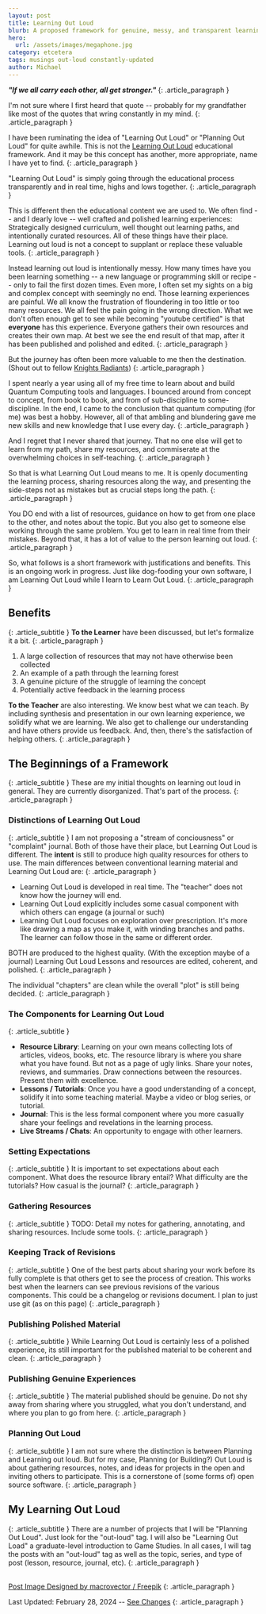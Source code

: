 ```yaml
---
layout: post
title: Learning Out Loud 
blurb: A proposed framework for genuine, messy, and transparent learning and planning. 
hero:
  url: /assets/images/megaphone.jpg
category: etcetera
tags: musings out-loud constantly-updated
author: Michael
---
```


<b><i>"If we all carry each other, all get stronger."</i></b>
{: .article_paragraph }

I'm not sure where I first heard that quote -- probably for my grandfather like most of the quotes that wring constantly in my mind.
{: .article_paragraph }

I have been ruminating the idea of "Learning Out Loud" or "Planning Out Loud" for quite awhile. This is not the [Learning Out Loud](https://www.youtube.com/watch?v=XV6hClxfeeM) educational framework. And it may be this concept has another, more appropriate, name I have yet to find. 
{: .article_paragraph }

"Learning Out Loud" is simply going through the educational process transparently and in real time, highs and lows together. 
{: .article_paragraph }

This is different then the educational content we are used to. We often find -- and I dearly love -- well crafted and polished learning experiences: Strategically designed curriculum, well thought out learning paths, and intentionally curated resources. All of these things have their place. Learning out loud is not a concept to supplant or replace these valuable tools. 
{: .article_paragraph }

Instead learning out loud is intentionally messy. How many times have you been learning something -- a new language or programming skill or recipe -- only to fail the first dozen times. Even more, I often set my sights on a big and complex concept with seemingly no end. Those learning experiences are painful. We all know the frustration of floundering in too little or too many resources. We all feel the pain going in the wrong direction. What we don't often enough get to see while becoming "youtube certified" is that <b>everyone</b> has this experience. Everyone gathers their own resources and creates their own map. At best we see the end result of that map, after it has been published and polished and edited. 
{: .article_paragraph }

But the journey has often been more valuable to me then the destination. (Shout out to fellow [Knights Radiants](https://en.wikipedia.org/wiki/The_Stormlight_Archive))
{: .article_paragraph }

I spent nearly a year using all of my free time to learn about and build Quantum Computing tools and languages. I bounced around from concept to concept, from book to book, and from of sub-discipline to some-discipline. In the end, I came to the conclusion that quantum computing (for me) was best a hobby. However, all of that ambling and blundering gave me new skills and new knowledge that I use every day.
{: .article_paragraph }

And I regret that I never shared that journey. That no one else will get to learn from my path, share my resources, and commiserate at the overwhelming choices in self-teaching.
{: .article_paragraph }

So that is what Learning Out Loud means to me. It is openly documenting the learning process, sharing resources along the way, and presenting the side-steps not as mistakes but as crucial steps long the path. 
{: .article_paragraph }

You DO end with a list of resources, guidance on how to get from one place to the other, and notes about the topic. But you also get to someone else working through the same problem. You get to learn in real time from their mistakes. Beyond that, it has a lot of value to the person learning out loud. 
{: .article_paragraph }

So, what follows is a short framework  with justifications and benefits. This is an ongoing work in progress. Just like dog-fooding your own software, I am Learning Out Loud while I learn to Learn Out Loud.
{: .article_paragraph }

## Benefits
{: .article_subtitle }
<b>To the Learner</b> have been discussed, but let's formalize it a bit.
{: .article_paragraph }

1. A large collection of resources that may not have otherwise been collected
2. An example of a path through the learning forest
3. A genuine picture of the struggle of learning the concept
4. Potentially active feedback in the learning process

<b>To the Teacher</b> are also interesting. We know best what we can teach. By including synthesis and presentation in our own learning experience, we solidify what we are learning. We also get to challenge our understanding and have others provide us feedback. And, then, there's the satisfaction of helping others.
{: .article_paragraph }

## The Beginnings of a Framework
{: .article_subtitle }
These are my initial thoughts on learning out loud in general. They are currently disorganized. That's part of the process.
{: .article_paragraph }

### Distinctions of Learning Out Loud
{: .article_subtitle }
I am not proposing a "stream of conciousness" or "complaint" journal. Both of those have their place, but Learning Out Loud is different. The <b>intent</b> is still to produce high quality resources for others to use. The main differences between conventional learning material and Learning Out Loud are:
{: .article_paragraph }

- Learning Out Loud is developed in real time. The "teacher" does not know how the journey will end.
- Learning Out Loud explicitly includes some casual component with which others can engage (a journal or such)
- Learning Out Loud focuses on exploration over prescription. It's more like drawing a map as you make it, with winding branches and paths. The learner can follow those in the same or different order.

BOTH are produced to the highest quality. (With the exception maybe of a journal) Learning Out Loud Lessons and resources are edited, coherent, and polished. 
{: .article_paragraph }

The individual "chapters" are clean while the overall "plot" is still being decided. 
{: .article_paragraph }

### The Components for Learning Out Loud
{: .article_subtitle }
- <b>Resource Library</b>: Learning on your own means collecting lots of articles, videos, books, etc. The resource library is where you share what you have found. But not as a page of ugly links. Share your notes, reviews, and summaries. Draw connections between the resources. Present them with excellence.
- <b>Lessons / Tutorials</b>: Once you have a good understanding of a concept, solidify it into some teaching material. Maybe a video or blog series, or tutorial.
- <b>Journal</b>: This is the less formal component where you more casually share your feelings and revelations in the learning process.
- <b>Live Streams / Chats</b>: An opportunity to engage with other learners.

### Setting Expectations
{: .article_subtitle }
It is important to set expectations about each component. What does the resource library entail? What difficulty are the tutorials? How casual is the journal?
{: .article_paragraph }

### Gathering Resources
{: .article_subtitle }
TODO: Detail my notes for gathering, annotating, and sharing resources. Include some tools.
{: .article_paragraph }

### Keeping Track of Revisions
{: .article_subtitle }
One of the best parts about sharing your work before its fully complete is that others get to see the process of creation. This works best when the learners can see previous revisions of the various components. This could be a changelog or revisions document. I plan to just use git (as on this page)
{: .article_paragraph }

### Publishing Polished Material
{: .article_subtitle }
While Learning Out Loud is certainly less of a polished experience, its still important for the published material to be coherent and clean. 
{: .article_paragraph }

### Publishing Genuine Experiences
{: .article_subtitle }
The material published should be genuine. Do not shy away from sharing where you struggled, what you don't understand, and where you plan to go from here.
{: .article_paragraph }

### Planning Out Loud
{: .article_subtitle }
I am not sure where the distinction is between Planning and Learning out loud. But for my case, Planning (or Building?) Out Loud is about gathering resources, notes, and ideas for projects in the open and inviting others to participate. This is a cornerstone of (some forms of) open source software.
{: .article_paragraph }

## My Learning Out Loud
{: .article_subtitle }
There are a number of projects that I will be "Planning Out Loud". Just look for the "out-loud" tag. I will also be "Learning Out Load" a graduate-level introduction to Game Studies. In all cases, I will tag the posts with an "out-loud" tag as well as the topic, series, and type of post (lesson, resource, journal, etc).
{: .article_paragraph }

<br />
<a href="http://www.freepik.com">Post Image Designed by macrovector / Freepik</a>
{: .article_paragraph }

Last Updated: February 28, 2024 -- [See Changes](https://github.com/electricjones/electricjones.github.io/commits/main/_posts/2024-01-03-learning-out-loud.md)
{: .article_paragraph }

<br />



